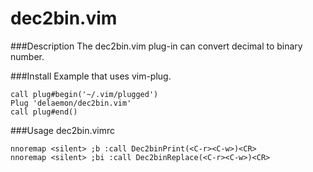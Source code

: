 # dec2bin.vim
###Description
The dec2bin.vim plug-in can convert decimal to binary number.

###Install
Example that uses vim-plug.
```.vimrc
call plug#begin('~/.vim/plugged')
Plug 'delaemon/dec2bin.vim'
call plug#end()
```

###Usage
dec2bin.vimrc
```
nnoremap <silent> ;b :call Dec2binPrint(<C-r><C-w>)<CR>
nnoremap <silent> ;bi :call Dec2binReplace(<C-r><C-w>)<CR>
```
